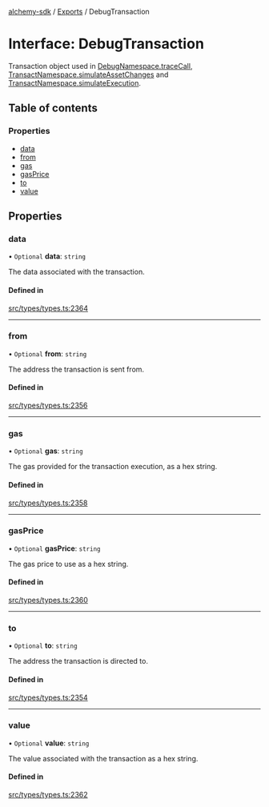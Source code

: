 [alchemy-sdk](../README.md) / [Exports](../modules.md) / DebugTransaction

# Interface: DebugTransaction

Transaction object used in [DebugNamespace.traceCall](../classes/DebugNamespace.md#tracecall), [TransactNamespace.simulateAssetChanges](../classes/TransactNamespace.md#simulateassetchanges) and [TransactNamespace.simulateExecution](../classes/TransactNamespace.md#simulateexecution).

## Table of contents

### Properties

- [data](DebugTransaction.md#data)
- [from](DebugTransaction.md#from)
- [gas](DebugTransaction.md#gas)
- [gasPrice](DebugTransaction.md#gasprice)
- [to](DebugTransaction.md#to)
- [value](DebugTransaction.md#value)

## Properties

### data

• `Optional` **data**: `string`

The data associated with the transaction.

#### Defined in

[src/types/types.ts:2364](https://github.com/alchemyplatform/alchemy-sdk-js/blob/a162d40/src/types/types.ts#L2364)

___

### from

• `Optional` **from**: `string`

The address the transaction is sent from.

#### Defined in

[src/types/types.ts:2356](https://github.com/alchemyplatform/alchemy-sdk-js/blob/a162d40/src/types/types.ts#L2356)

___

### gas

• `Optional` **gas**: `string`

The gas provided for the transaction execution, as a hex string.

#### Defined in

[src/types/types.ts:2358](https://github.com/alchemyplatform/alchemy-sdk-js/blob/a162d40/src/types/types.ts#L2358)

___

### gasPrice

• `Optional` **gasPrice**: `string`

The gas price to use as a hex string.

#### Defined in

[src/types/types.ts:2360](https://github.com/alchemyplatform/alchemy-sdk-js/blob/a162d40/src/types/types.ts#L2360)

___

### to

• `Optional` **to**: `string`

The address the transaction is directed to.

#### Defined in

[src/types/types.ts:2354](https://github.com/alchemyplatform/alchemy-sdk-js/blob/a162d40/src/types/types.ts#L2354)

___

### value

• `Optional` **value**: `string`

The value associated with the transaction as a hex string.

#### Defined in

[src/types/types.ts:2362](https://github.com/alchemyplatform/alchemy-sdk-js/blob/a162d40/src/types/types.ts#L2362)
